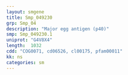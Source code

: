 ```yaml
---
layout: smgene
title: Smp_049230
grp: Smp_04
description: "Major egg antigen (p40)"
smp: Smp_049230.1
uniprot: "G4V8X4"
length:  1032
cdd: "COG0071, cd06526, cl00175, pfam00011"
kk: ns
categories: sm
---
```

